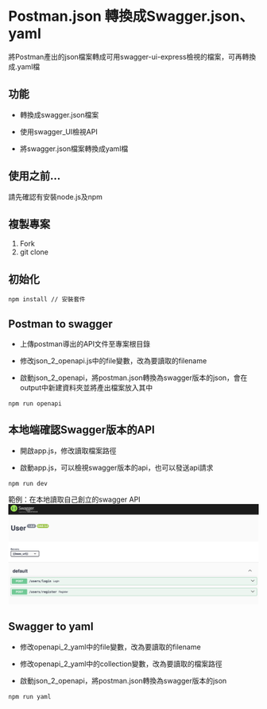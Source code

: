 # Postman.json 轉換成Swagger.json、yaml
將Postman產出的json檔案轉成可用swagger-ui-express檢視的檔案，可再轉換成.yaml檔

## 功能
- 轉換成swagger.json檔案

- 使用swagger_UI檢視API

- 將swagger.json檔案轉換成yaml檔

## 使用之前...
請先確認有安裝node.js及npm

## 複製專案
1. Fork
2. git clone

## 初始化
```
npm install // 安裝套件
```

## Postman to swagger

- 上傳postman導出的API文件至專案根目錄

- 修改json_2_openapi.js中的file變數，改為要讀取的filename

- 啟動json_2_openapi，將postman.json轉換為swagger版本的json，會在output中新建資料夾並將產出檔案放入其中
```
npm run openapi
```

## 本地端確認Swagger版本的API

- 開啟app.js，修改讀取檔案路徑

- 啟動app.js，可以檢視swagger版本的api，也可以發送api請求
```
npm run dev
```

範例：在本地讀取自己創立的swagger API
![創立的swagger API](./image/swagger_json.png)

## Swagger to yaml

- 修改openapi_2_yaml中的file變數，改為要讀取的filename

- 修改openapi_2_yaml中的collection變數，改為要讀取的檔案路徑

- 啟動json_2_openapi，將postman.json轉換為swagger版本的json
```
npm run yaml
```
